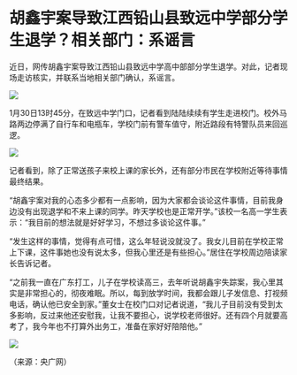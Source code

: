 # 胡鑫宇案导致江西铅山县致远中学部分学生退学？相关部门：系谣言

近日，网传胡鑫宇案导致江西铅山县致远中学高中部部分学生退学。对此，记者现场走访核实，并联系当地相关部门确认，系谣言。

![](https://inews.gtimg.com/newsapp_bt/0/15634577748/1000)

1月30日13时45分，在致远中学门口，记者看到陆陆续续有学生走进校门。校外马路两边停满了自行车和电瓶车，学校门前有警车值守，附近路段有特警队员来回巡逻。

![](https://inews.gtimg.com/newsapp_bt/0/15634577749/1000)

​记者看到，除了正常送孩子来校上课的家长外，还有部分市民在学校附近等待事情最终结果。

“胡鑫宇案对我的心态多少都有一点影响，因为大家都会谈论这件事情，目前我身边没有出现退学和不来上课的同学。昨天学校也是正常开学。”该校一名高一学生表示：“我目前的想法就是好好学习，不想过多谈论这件事。”

“发生这样的事情，觉得有点可惜，这么年轻说没就没了。我女儿目前在学校正常上下课，这件事她也没有说太多，但我心里还是有些担心。”居住在学校周边陪读家长告诉记者。

“之前我一直在广东打工，儿子在学校读高三，去年听说胡鑫宇失踪案，我心里其实是非常担心的，彻夜难眠。所以，每到放学时间，我都会跟儿子发信息、打视频电话，确认他已安全到家。”董女士在校门口对记者说道，“我儿子目前没有受到太多影响，反过来他还安慰我，让我不要担心，说学校老师很好。还有四个月就要高考了，我今年也不打算外出务工，准备在家好好陪陪他。”

![](https://inews.gtimg.com/newsapp_bt/0/15634577751/1000)

（来源：央广网）

